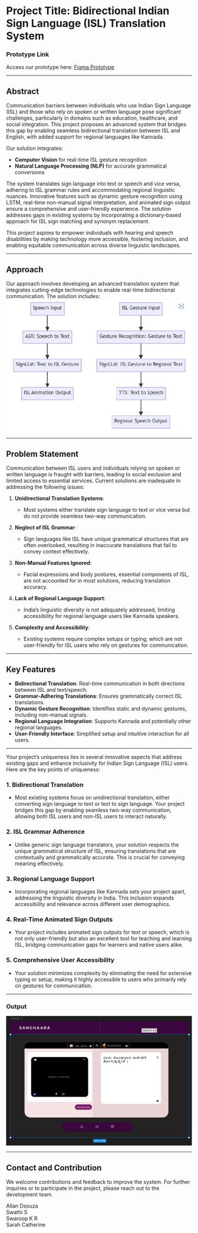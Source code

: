 
# Project Title: Bidirectional Indian Sign Language (ISL) Translation System

### Prototype Link

Access our prototype here: [Figma Prototype](https://www.figma.com/proto/7jjMnYQO5LnuSBGPc5xvoo/Untitled?node-id=2-3\&p=f\&t=eDq058GgoMeiPMlA-0\&scaling=min-zoom\&content-scaling=fixed\&page-id=0%3A1\&starting-point-node-id=2%3A3)

---

## Abstract

Communication barriers between individuals who use Indian Sign Language (ISL) and those who rely on spoken or written language pose significant challenges, particularly in domains such as education, healthcare, and social integration. This project proposes an advanced system that bridges this gap by enabling seamless bidirectional translation between ISL and English, with added support for regional languages like Kannada.

Our solution integrates:

- **Computer Vision** for real-time ISL gesture recognition
- **Natural Language Processing (NLP)** for accurate grammatical conversions

The system translates sign language into text or speech and vice versa, adhering to ISL grammar rules and accommodating regional linguistic nuances. Innovative features such as dynamic gesture recognition using LSTM, real-time non-manual signal interpretation, and animated sign output ensure a comprehensive and user-friendly experience. The solution addresses gaps in existing systems by incorporating a dictionary-based approach for ISL sign matching and synonym replacement.

This project aspires to empower individuals with hearing and speech disabilities by making technology more accessible, fostering inclusion, and enabling equitable communication across diverse linguistic landscapes.

---

## Approach

Our approach involves developing an advanced translation system that integrates cutting-edge technologies to enable real-time bidirectional communication. The solution includes:
 ![Gesture Recognition](proposedimagescapstone.png)

---

## Problem Statement

Communication between ISL users and individuals relying on spoken or written language is fraught with barriers, leading to social exclusion and limited access to essential services. Current solutions are inadequate in addressing the following issues:

1. **Unidirectional Translation Systems**:

   - Most systems either translate sign language to text or vice versa but do not provide seamless two-way communication.

2. **Neglect of ISL Grammar**:

   - Sign languages like ISL have unique grammatical structures that are often overlooked, resulting in inaccurate translations that fail to convey context effectively.

3. **Non-Manual Features Ignored**:

   - Facial expressions and body postures, essential components of ISL, are not accounted for in most solutions, reducing translation accuracy.

4. **Lack of Regional Language Support**:

   - India’s linguistic diversity is not adequately addressed, limiting accessibility for regional language users like Kannada speakers.

5. **Complexity and Accessibility**:

   - Existing systems require complex setups or typing, which are not user-friendly for ISL users who rely on gestures for communication.

---

## Key Features

- **Bidirectional Translation**: Real-time communication in both directions between ISL and text/speech.
- **Grammar-Adhering Translations**: Ensures grammatically correct ISL translations.
- **Dynamic Gesture Recognition**: Identifies static and dynamic gestures, including non-manual signals.
- **Regional Language Integration**: Supports Kannada and potentially other regional languages.
- **User-Friendly Interface**: Simplified setup and intuitive interaction for all users.

---

Your project’s uniqueness lies in several innovative aspects that address existing gaps and enhance inclusivity for Indian Sign Language (ISL) users. Here are the key points of uniqueness:  

### 1. **Bidirectional Translation**
   - Most existing systems focus on unidirectional translation, either converting sign language to text or text to sign language. Your project bridges this gap by enabling seamless two-way communication, allowing both ISL users and non-ISL users to interact naturally.

### 2. **ISL Grammar Adherence**
   - Unlike generic sign language translators, your solution respects the unique grammatical structure of ISL, ensuring translations that are contextually and grammatically accurate. This is crucial for conveying meaning effectively.

### 3. **Regional Language Support**
   - Incorporating regional languages like Kannada sets your project apart, addressing the linguistic diversity in India. This inclusion expands accessibility and relevance across different user demographics.

### 4. **Real-Time Animated Sign Outputs**
   - Your project includes animated sign outputs for text or speech, which is not only user-friendly but also an excellent tool for teaching and learning ISL, bridging communication gaps for learners and native users alike.

### 5. **Comprehensive User Accessibility**
   - Your solution minimizes complexity by eliminating the need for extensive typing or setup, making it highly accessible to users who primarily rely on gestures for communication.

---
### Output
![Animated ISL Output](image.png)

---
## Contact and Contribution

We welcome contributions and feedback to improve the system. For further inquiries or to participate in the project, please reach out to the development team.

Allan Dsouza\
Swathi S\
Swaroop K R\
Sarah Catherine

